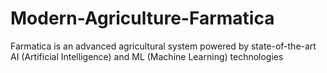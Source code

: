 #  Modern-Agriculture-Farmatica
 Farmatica is an advanced agricultural system powered by state-of-the-art AI (Artificial Intelligence) and ML (Machine Learning) technologies

